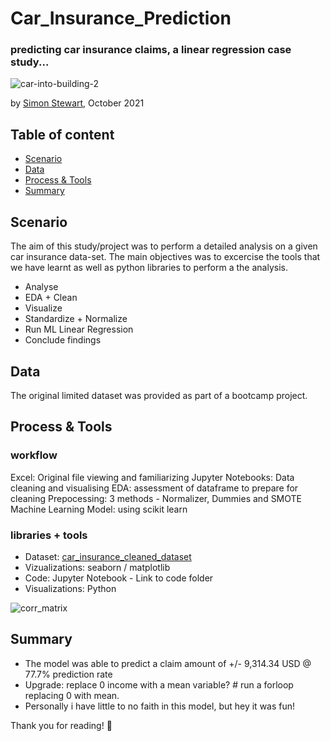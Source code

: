 # Car_Insurance_Prediction
### predicting car insurance claims, a linear regression case study...

![car-into-building-2](https://user-images.githubusercontent.com/44263926/141156920-cda15317-b9ed-4095-bf72-1e8de4634eb4.jpeg)




by [Simon Stewart](https://github.com/nomaditect), October 2021


## Table of content
- [Scenario](https://github.com/nomaditect/nomaditect_portfolio/tree/main/highlighted_projects/Car_Insurance_Analysis#scenario)
- [Data](https://github.com/nomaditect/nomaditect_portfolio/tree/main/highlighted_projects/Car_Insurance_Analysis#data)
- [Process & Tools](https://github.com/nomaditect/nomaditect_portfolio/tree/main/highlighted_projects/Car_Insurance_Analysis#process--tools)
- [Summary](https://github.com/nomaditect/nomaditect_portfolio/tree/main/highlighted_projects/Car_Insurance_Analysis#Summary)

## Scenario

The aim of this study/project was to perform a detailed analysis on a given car insurance data-set. The main objectives was to excercise the tools that we have learnt as well as python libraries to perform a the analysis.
* Analyse
* EDA + Clean
* Visualize
* Standardize + Normalize
* Run ML Linear Regression
* Conclude findings

## Data
The original limited dataset was provided as part of a bootcamp project.

## Process & Tools

### workflow

Excel: Original file viewing and familiarizing
Jupyter Notebooks: Data cleaning and visualising
EDA: assessment of dataframe to prepare for cleaning
Prepocessing: 3 methods - Normalizer, Dummies and SMOTE
Machine Learning Model: using scikit learn

### libraries + tools

* Dataset: [car_insurance_cleaned_dataset](https://github.com/nomaditect/nomaditect_portfolio/tree/main/highlighted_projects/Car_Insurance_Analysis/Datasets)
* Vizualizations: seaborn / matplotlib
* Code: Jupyter Notebook - Link to code folder
* Visualizations: Python

![corr_matrix](https://user-images.githubusercontent.com/44263926/141157941-8be2c4ae-caa0-46f6-b924-97cccb4a7009.png)

## Summary

* The model was able to predict a claim amount of +/- 9,314.34 USD @ 77.7% prediction rate
* Upgrade: replace 0 income with a mean variable? # run a forloop replacing 0 with mean.
* Personally i have little to no faith in this model, but hey it was fun!

Thank you for reading! 🍩
